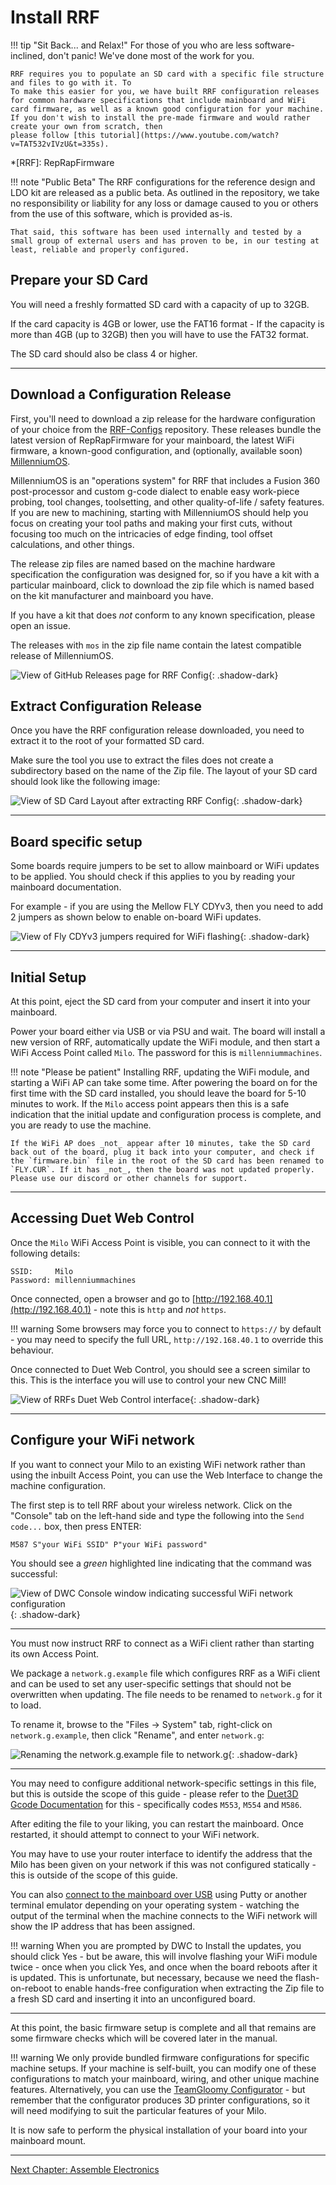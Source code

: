 # Install RRF

!!! tip "Sit Back... and Relax!"
    For those of you who are less software-inclined, don't panic! We've done most of the work for you.

    RRF requires you to populate an SD card with a specific file structure and files to go with it. To
    To make this easier for you, we have built RRF configuration releases for common hardware specifications that include mainboard and WiFi card firmware, as well as a known good configuration for your machine.
    If you don't wish to install the pre-made firmware and would rather create your own from scratch, then
    please follow [this tutorial](https://www.youtube.com/watch?v=TAT532vIVzU&t=335s).

*[RRF]: RepRapFirmware

!!! note "Public Beta"
    The RRF configurations for the reference design and LDO kit are released as a public beta. As outlined in the repository, we take no responsibility or liability for any loss or damage caused to you or others from the use of this software, which is provided as-is.

    That said, this software has been used internally and tested by a small group of external users and has proven to be, in our testing at least, reliable and properly configured.

## Prepare your SD Card

You will need a freshly formatted SD card with a capacity of up to 32GB.

If the card capacity is 4GB or lower, use the FAT16 format - If the capacity is more than 4GB (up to 32GB) then you will have to use the FAT32 format.

The SD card should also be class 4 or higher.

---

## Download a Configuration Release

First, you'll need to download a zip release for the hardware configuration of your choice from the [RRF-Configs](https://github.com/MillenniumMachines/RRF-Configs/releases) repository. These releases bundle the latest version of RepRapFirmware for your mainboard, the latest WiFi firmware, a known-good configuration, and (optionally, available soon) [MillenniumOS](https://github.com/MillenniumMachines/MillenniumOS).

MillenniumOS is an "operations system" for RRF that includes a Fusion 360 post-processor and custom g-code dialect to enable easy work-piece probing, tool changes, toolsetting, and other quality-of-life / safety features. If you are new to machining, starting with MillenniumOS should help you focus on creating your tool paths and making your first cuts, without focusing too much on the intricacies of edge finding, tool offset calculations, and other things.

The release zip files are named based on the machine hardware specification the configuration was designed for, so if you have a kit with a particular mainboard, click to download the zip file which is named based on the kit manufacturer and mainboard you have.

If you have a kit that does _not_ conform to any known specification, please open an issue.

The releases with `mos` in the zip file name contain the latest compatible release of MillenniumOS.

![View of GitHub Releases page for RRF Config](../img/install_rrf/install_rrf_step_0.png){: .shadow-dark}

## Extract Configuration Release

Once you have the RRF configuration release downloaded, you need to extract it to the root of your formatted SD card.

Make sure the tool you use to extract the files does not create a subdirectory based on the name of the Zip file. The layout of your SD card should look like the following image:

![View of SD Card Layout after extracting RRF Config](../img/install_rrf/install_rrf_step_1.png){: .shadow-dark}

---

## Board specific setup

Some boards require jumpers to be set to allow mainboard or WiFi updates to be applied. You should check if this applies to you by reading your mainboard documentation.

For example - if you are using the Mellow FLY CDYv3, then you need to add 2 jumpers as shown below to enable on-board WiFi updates.

![View of Fly CDYv3 jumpers required for WiFi flashing](../img/install_rrf/install_rrf_step_2.png){: .shadow-dark}

---

## Initial Setup

At this point, eject the SD card from your computer and insert it into your mainboard.

Power your board either via USB or via PSU and wait. The board will install a new version of RRF, automatically update the WiFi module, and then start a WiFi Access Point called `Milo`. The password for this is `millenniummachines`.

!!! note "Please be patient"
    Installing RRF, updating the WiFi module, and starting a WiFi AP can take some time. After powering the board on for the first time with the SD card installed, you should leave the board for 5-10 minutes to work. If the `Milo` access point appears then this is a safe indication that the initial update and configuration process is complete, and you are ready to use the machine.

    If the WiFi AP does _not_ appear after 10 minutes, take the SD card back out of the board, plug it back into your computer, and check if the `firmware.bin` file in the root of the SD card has been renamed to `FLY.CUR`. If it has _not_, then the board was not updated properly. Please use our discord or other channels for support.

---

## Accessing Duet Web Control

Once the `Milo` WiFi Access Point is visible, you can connect to it with the following details:

```
SSID:     Milo
Password: millenniummachines
```

Once connected, open a browser and go to [http://192.168.40.1](http://192.168.40.1) - note this is `http` and _not_ `https`.

!!! warning
    Some browsers may force you to connect to `https://` by default - you may need to specify the full URL, `http://192.168.40.1` to override this behaviour.

Once connected to Duet Web Control, you should see a screen similar to this. This is the interface you will use to control your new CNC Mill!

![View of RRFs Duet Web Control interface](../img/install_rrf/install_rrf_step_3.png){: .shadow-dark}

---

## Configure your WiFi network

If you want to connect your Milo to an existing WiFi network rather than using the inbuilt Access Point, you can use the Web Interface to change the machine configuration.

The first step is to tell RRF about your wireless network. Click on the "Console" tab on the left-hand side and type the following into the `Send code...` box, then press ENTER:

```gcode
M587 S"your WiFi SSID" P"your WiFi password"
```

You should see a _green_ highlighted line indicating that the command was successful:

![View of DWC Console window indicating successful WiFi network configuration](../img/install_rrf/install_rrf_step_4.png){: .shadow-dark}

---

You must now instruct RRF to connect as a WiFi client rather than starting its own Access Point.

We package a `network.g.example` file which configures RRF as a WiFi client and can be used to set any user-specific settings that should not be overwritten when updating. The file needs to be renamed to `network.g` for it to load.

To rename it, browse to the "Files -> System" tab, right-click on `network.g.example`, then click "Rename", and enter `network.g`:

![Renaming the network.g.example file to network.g](../img/install_rrf/install_rrf_step_5.png){: .shadow-dark}

---

You may need to configure additional network-specific settings in this file, but this is outside the scope of this guide - please refer to the [Duet3D Gcode Documentation](https://docs.duet3d.com/User_manual/Reference/Gcodes) for this - specifically codes `M553`, `M554` and `M586`.

After editing the file to your liking, you can restart the mainboard. Once restarted, it should attempt to connect to your WiFi network.

You may have to use your router interface to identify the address that the Milo has been given on your network if this was not configured statically - this is outside of the scope of this guide.

You can also [connect to the mainboard over USB](https://teamgloomy.github.io/putty.html) using Putty or another terminal emulator depending on your operating system - watching the output of the terminal when the machine connects to the WiFi network will show the IP address that has been assigned.

!!! warning
    When you are prompted by DWC to Install the updates, you should click Yes - but be aware, this will involve flashing your WiFi module twice - once when you click Yes, and once when the board reboots after it is updated. This is unfortunate, but necessary, because we need the flash-on-reboot to enable hands-free configuration when extracting the Zip file to a fresh SD card and inserting it into an unconfigured board.

---

At this point, the basic firmware setup is complete and all that remains are some firmware checks which will be covered later in the manual.

!!! warning
    We only provide bundled firmware configurations for specific machine setups. If your machine is self-built, you can modify one of these configurations to match your mainboard, wiring, and other unique machine features. Alternatively, you can use the [TeamGloomy Configurator](https://teamgloomy.github.io/Configurator) - but remember that the configurator produces 3D printer configurations, so it will need modifying to suit the particular features of your Milo.

It is now safe to perform the physical installation of your board into your mainboard mount.

---

[Next Chapter: Assemble Electronics](./100_assemble_electronics.md)